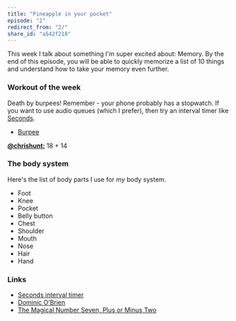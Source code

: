 ```yaml
---
title: "Pineapple in your pocket"
episode: "2"
redirect_from: "2/"
share_id: "a542f218"
---
```


This week I talk about something I'm super excited about: Memory. By the end of this episode, you will be able to quickly memorize a list of 10 things and understand how to take your memory even further.

### Workout of the week

Death by burpees! Remember - your phone probably has a stopwatch. If you want
to use audio queues (which I prefer), then try an interval timer like
[Seconds](http://www.secondsapp.com/).

- [Burpee](http://youtu.be/TX60BcsO_wE)

[**@chrishunt:**](https://twitter.com/chrishunt) 18 + 14

### The body system

Here's the list of body parts I use for *my* body system.

- Foot
- Knee
- Pocket
- Belly button
- Chest
- Shoulder
- Mouth
- Nose
- Hair
- Hand

### Links

- [Seconds interval timer](http://www.secondsapp.com/)
- [Dominic O’Brien](http://en.wikipedia.org/wiki/Dominic_O'Brien)
- [The Magical Number Seven, Plus or Minus Two](http://en.wikipedia.org/wiki/The_Magical_Number_Seven,_Plus_or_Minus_Two)
